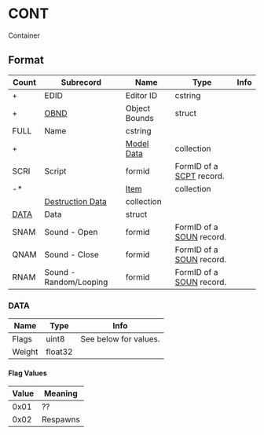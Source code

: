 CONT
====

Container

## Format

Count | Subrecord | Name | Type | Info
------|-------|------|------|-----
+ | EDID | Editor ID | cstring |
+ | [OBND](Subrecords/OBND.md) | Object Bounds | struct |
 | FULL | Name | cstring |
+ | | [Model Data](Subrecords/Model.md) | collection |
 | SCRI | Script | formid | FormID of a [SCPT](SCPT.md) record.
-* | | [Item](Subrecords/Item.md) | collection |
 | | [Destruction Data](Subrecords/Destruction.md) | collection |
 | [DATA](#data) | Data | struct |
 | SNAM | Sound - Open | formid | FormID of a [SOUN](SOUN.md) record.
 | QNAM | Sound - Close | formid | FormID of a [SOUN](SOUN.md) record.
 | RNAM | Sound - Random/Looping | formid | FormID of a [SOUN](SOUN.md) record.


### DATA

Name | Type | Info
-----|------|-----
Flags | uint8 | See below for values.
Weight | float32 |

#### Flag Values

Value | Meaning
------|--------
0x01 | ??
0x02 | Respawns

